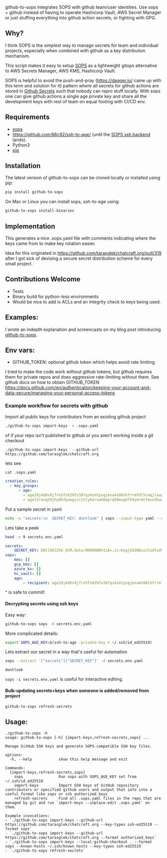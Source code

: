 github-to-sops integrates SOPS with github team/user identities. Use sops + github instead of having to operate Hashicorp Vault, AWS Secret Manager or just stuffing everything into github action secrets, or fighting with GPG.

## Why?

I think SOPS is the simplest way to manage secrets for team and individual projects, especially when combined with github as a key distribution mechanism.

This script makes it easy to setup [SOPS](https://github.com/getsops/sops) as a lightweight gitops alternative to AWS Secrets Manager, AWS KMS, Hashicorp Vault.

SOPS is helpful to avoid the push-and-pray (https://dagger.io/ came up with this term and solution for it) pattern where all secrets for github actions are stored in [Github Secrets](https://docs.github.com/en/actions/security-guides/using-secrets-in-github-actions) such that nobody can repro stuff locally. With sops one can give github actions a single age private key and share all the development keys with rest of team on equal footing with CI/CD env.

## Requirements

* [sops](https://github.com/getsops/sops)
* https://github.com/Mic92/ssh-to-age/ (until the [SOPS ssh backend](https://github.com/getsops/sops/pull/1134) lands).
* Python3
* [pip](https://pip.pypa.io/en/stable/installation/)

## Installation
The latest version of github-to-sops can be cloned locally or installed using pip:
```bash
pip install github-to-sops
```

On Mac or Linux you can install sops, ssh-to-age using:
```bash
github-to-sops install-binaries
```

## Implementation

This generates a nice .sops.yaml file with comments indicating where the keys came from to make key rotation easier.

Idea for this originated in https://github.com/tarasglek/chatcraft.org/pull/319 after I got sick of devising a secure secret distribution scheme for every small project.

## Contributions Welcome
* Tests
* Binary build for python-less environments
* Would be nice to add is ACLs and an integrity check to keys being used.

## Examples:

I wrote an indepth explanation and screencasts on my blog post introducing [github-to-sops](https://taras.glek.net/post/github-to-sops-lighter-weight-secret-management/#heres-how-you-get-started).

## Env vars:

*  GITHUB_TOKEN: optional github token which helps avoid rate limiting.

I tried to make the code work without github tokens, but github requires them for private repos and does aggressive rate-limiting without them. See github docs on how to obtain GITHUB_TOKEN https://docs.github.com/en/authentication/keeping-your-account-and-data-secure/managing-your-personal-access-tokens


### Example workflow for secrets with github

Import all public keys for contributors from an existing github project
```bash
./github-to-sops import-keys  > .sops.yaml
```
of if your repo isn't published to github or you aren't working inside a git checkout
```
./github-to-sops import-keys  --github-url https://github.com/tarasglek/chatcraft.org
```
lets see
```bash
cat .sops.yaml
```
```yaml
creation_rules:
  - key_groups:
      - age:
        - age19j4d6v9j7rx5fs629fu387qz4zmlpsqjexa4s08tkfrrmfdl5cwqjlaupd # humphd
        - age13runq29jhy9kfpaegczrzttykerswh0qprq59msgd754yermtfmsa3hwg2 # tarasglek
```

Put a sample secret in yaml

```bash
echo -e "secrets:\n  SECRET_KEY: dontlook" | sops --input-type yaml --output-type yaml  -e /dev/stdin > secrets.enc.yaml
```
Lets take a peek
```bash
head -n 9 secrets.enc.yaml
```
```yaml
secrets:
    SECRET_KEY: ENC[AES256_GCM,data:MKKR6B0h1iA=,iv:KegjC62NQxich1dtodVF3aVnchf/fB+KQbtETh+4CaY=,tag:2+5mk4YMKKxLqaCOpZVNSA==,type:str]
sops:
    kms: []
    gcp_kms: []
    azure_kv: []
    hc_vault: []
    age:
        - recipient: age19j4d6v9j7rx5fs629fu387qz4zmlpsqjexa4s08tkfrrmfdl5cwqjlaupd
```
^ is safe to commit!

#### Decrypting secrets using ssh keys

Easy way:

```bash
github-to-sops sops -d secrets.enc.yaml
```

More complicated details:

```bash
export SOPS_AGE_KEY=$(ssh-to-age -private-key < ~/.ssh/id_ed25519)
```

Lets extract our secret in a way that's useful for automation
```bash
sops --extract '["secrets"]["SECRET_KEY"]' -d secrets.env.yaml
```
```
dontlook
```

`sops -i secrets.env.yaml` is useful for interactive editing.

#### Bulk-updating secrets+keys when someone is added/removed from project

```bash
github-to-sops refresh-secrets
```

## Usage:
```
./github-to-sops -h
usage: github-to-sops [-h] {import-keys,refresh-secrets,sops} ...

Manage GitHub SSH keys and generate SOPS-compatible SSH key files.

options:
  -h, --help            show this help message and exit

Commands:
  {import-keys,refresh-secrets,sops}
    sops                Run sops with SOPS_AGE_KEY set from ~/.ssh/id_ed25519
    import-keys         Import SSH keys of GitHub repository contributors or specified github users and output that info into a useful format like sops or ssh authorized_keys
    refresh-secrets     Find all .sops.yaml files in the repo that are managed by git and run `import-keys --inplace-edit .sops.yaml` on them.

Example invocations:
- `./github-to-sops import-keys --github-url https://github.com/tarasglek/chatcraft.org --key-types ssh-ed25519 --format sops`
- `./github-to-sops import-keys --github-url https://github.com/tarasglek/chatcraft.org --format authorized_keys`
- `./github-to-sops import-keys --local-github-checkout . --format sops --known-hosts ~/.ssh/known_hosts --key-types ssh-ed25519`
- `./github-to-sops refresh-secrets`
```

